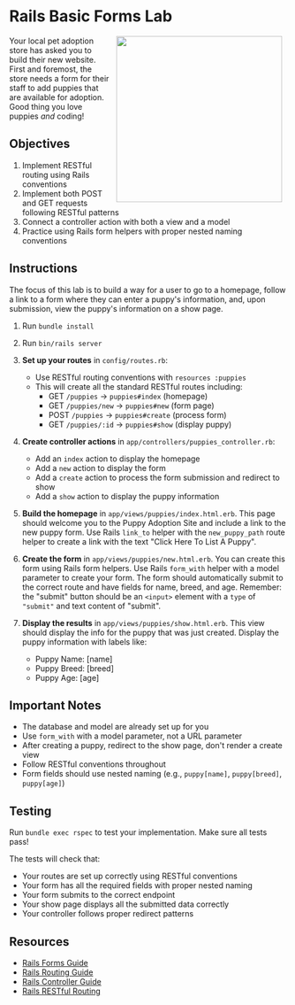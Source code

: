 # Rails Basic Forms Lab

<img src="https://s3.amazonaws.com/learn-verified/puppies.gif" hspace="10" align="right" width="300">

Your local pet adoption store has asked you to build their new website. First
and foremost, the store needs a form for their staff to add puppies that are
available for adoption. Good thing you love puppies _and_ coding!

## Objectives

1. Implement RESTful routing using Rails conventions
2. Implement both POST and GET requests following RESTful patterns
3. Connect a controller action with both a view and a model
4. Practice using Rails form helpers with proper nested naming conventions

## Instructions

The focus of this lab is to build a way for a user to go to a homepage,
follow a link to a form where they can enter a puppy's information, and, upon
submission, view the puppy's information on a show page.

1. Run `bundle install`
2. Run `bin/rails server`

3. **Set up your routes** in `config/routes.rb`:

   - Use RESTful routing conventions with `resources :puppies`
   - This will create all the standard RESTful routes including:
     - GET `/puppies` → `puppies#index` (homepage)
     - GET `/puppies/new` → `puppies#new` (form page)
     - POST `/puppies` → `puppies#create` (process form)
     - GET `/puppies/:id` → `puppies#show` (display puppy)

4. **Create controller actions** in `app/controllers/puppies_controller.rb`:

   - Add an `index` action to display the homepage
   - Add a `new` action to display the form
   - Add a `create` action to process the form submission and redirect to show
   - Add a `show` action to display the puppy information

5. **Build the homepage** in `app/views/puppies/index.html.erb`. This page should
   welcome you to the Puppy Adoption Site and include a link to the new puppy form.
   Use Rails `link_to` helper with the `new_puppy_path` route helper to create a link
   with the text "Click Here To List A Puppy".

6. **Create the form** in `app/views/puppies/new.html.erb`. You can create this form
   using Rails form helpers. Use Rails `form_with` helper with a model parameter to create your form.
   The form should automatically submit to the correct route and have fields for name, breed, and age.
   Remember: the "submit" button should be an `<input>` element with a `type` of `"submit"` and text content of "submit".

7. **Display the results** in `app/views/puppies/show.html.erb`. This view should display the info for the puppy that
   was just created. Display the puppy information with labels like:
   - Puppy Name: [name]
   - Puppy Breed: [breed]
   - Puppy Age: [age]

## Important Notes

- The database and model are already set up for you
- Use `form_with` with a model parameter, not a URL parameter
- After creating a puppy, redirect to the show page, don't render a create view
- Follow RESTful conventions throughout
- Form fields should use nested naming (e.g., `puppy[name]`, `puppy[breed]`, `puppy[age]`)

## Testing

Run `bundle exec rspec` to test your implementation. Make sure all tests pass!

The tests will check that:

- Your routes are set up correctly using RESTful conventions
- Your form has all the required fields with proper nested naming
- Your form submits to the correct endpoint
- Your show page displays all the submitted data correctly
- Your controller follows proper redirect patterns

## Resources

- [Rails Forms Guide](https://guides.rubyonrails.org/form_helpers.html)
- [Rails Routing Guide](https://guides.rubyonrails.org/routing.html)
- [Rails Controller Guide](https://guides.rubyonrails.org/action_controller_overview.html)
- [Rails RESTful Routing](https://guides.rubyonrails.org/routing.html#resource-routing-the-rails-default)
